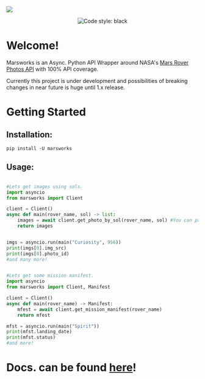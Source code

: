 <img src=https://www.nasa.gov/sites/default/files/styles/full_width_feature/public/thumbnails/image/pia23378-16.jpg class="center">

<p align="center">
 <img alt="Code style: black" src="https://img.shields.io/badge/code%20style-black-000000.svg">
</p>


# Welcome!
Marsworks is an Async. Python API Wrapper around NASA's
[Mars Rover Photos API](https://api.nasa.gov/) with 100% API coverage.

Currently this project is under development and possibilities of
breaking changes in near future is huge until 1.x release.

# Getting Started

## Installation:

`pip install -U marsworks`

## Usage:

```py

#Lets get images using sols.
import asyncio
from marsworks import Client

client = Client()
async def main(rover_name, sol) -> list:
    images = await client.get_photo_by_sol(rover_name, sol) #You can pass camera too.
    return images


imgs = asyncio.run(main("Curiosity", 956))
print(imgs[0].img_src)
print(imgs[0].photo_id)
#and many more!
```

```py

#Lets get some mission manifest.
import asyncio
from marsworks import Client, Manifest

client = Client()
async def main(rover_name) -> Manifest:
    mfest = await client.get_mission_manifest(rover_name)
    return mfest

mfst = asyncio.run(main("Spirit"))
print(mfst.landing_date)
print(mfst.status)
#and more!
```

# Docs. can be found [here](https://novaemiya.github.io/Marsworks/)!
